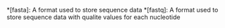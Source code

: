 *[fasta]: A format used to store sequence data
*[fastq]: A format used to store sequence data with qualite values for each nucleotide